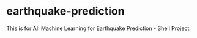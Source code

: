 # earthquake-prediction
This is for AI: Machine Learning for Earthquake Prediction - Shell Project. 

